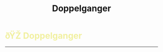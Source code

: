 ﻿---
lang: en-US
title: Doppelganger
prev:
next:
---

# <font color=#f1f0a1>ðŸŽ­ <b>Doppelganger</b></font> <Badge text="Killing" type="tip" vertical="middle"/>
---

